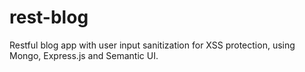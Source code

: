 # rest-blog
Restful blog app with user input sanitization for XSS protection, using Mongo, Express.js and Semantic UI.
